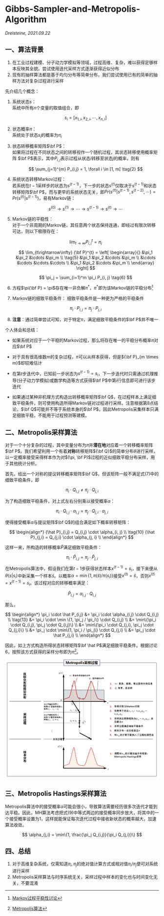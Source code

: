 # Gibbs-Sampler-and-Metropolis-Algorithm
*Dreisteine, 2021.09.22*

## **一、算法背景**

1. 在工业过程建模、分子动力学模拟等领域，过程高维、复杂，难以获得足够样本反映其全貌。尝试使用迭代采样方式逐渐获得近似分布
2. 现有的抽样算法都是基于均匀分布等简单分布，我们尝试使用已有的简单的抽样方法对复杂过程进行采样

先介绍几个概念：

1. 系统状态$s$：  
    系统中所有$n$个变量的取值组合，即

    $$
    s_i = [x_{1,i}, x_{2,i}, \cdots, x_{n,i}] \tag{1}
    $$

2. 状态概率$\pi$：  
    系统处于状态$s_i$的概率为$\pi_i$

3. 状态转移概率矩阵$\bf P$：  
    如果将过程在不同状态之间的转移视作一个随机过程，其状态转移使用概率矩阵
    $\bf P$表示，其中$P_{i,j}$表示过程从状态$i$转移至状态$j$的概率，则有

    $$
    \sum_{j=1}^{m} P_{i,j} = 1, \forall i \in [1, m] \tag{2}
    $$

4. 系统状态转移Markov过程：  
    若系统在$t-1$采样步的状态为$s^{(t-1)}$，下一步的状态$s^{(t)}$仅取决于$s^{(t-1)}$和状态转移矩阵$\bf P$，而与更早的系统状态无关，即$Pr(s^{(t)}|s^{(t-1)},s^{(t-2)},\cdots) = Pr(s^{(t)}|s^{(t-1)})$，易有Markov链：

    $$
    s^{(0)} \rightarrow s^{(1)} \rightarrow \cdots \rightarrow s^{(t-1)} \rightarrow s^{(t)} \rightarrow \cdots \tag{3}
    $$

5. Markov链的平稳性：  
    对于一个非周期的Markov链，其任意两个状态保持连通，即经过有限次转移可达，则以下极限存在：

    $$
    \lim_{t\rightarrow\infty} P_{i,j}^t = \pi_j \tag{4}
    $$

    $$
    \lim_{t\rightarrow\infty} {\bf P}^{t} = \left[
        \begin{array}{}
        &\pi_1 &\pi_2 &\cdots &\pi_m \\ \tag{5}
        &\pi_1 &\pi_2 &\cdots &\pi_m \\
        &\cdots &\cdots &\cdots &\cdots \\
        &\pi_1 &\pi_2 &\cdots &\pi_m \\
        \end{array}
        \right]
    $$

    $$
    \pi_j = \sum_{i=1}^m \pi_i P_{i, j} \tag{6}
    $$

6. 方程$\pi{\bf P} = \pi$存在唯一非负解$\pi^*$，$\pi^*$即为该Markov链的平稳分布[^1]

7. Markov链的细致平稳条件：
    细致平稳条件是一种更为严格的平稳条件

    $$
    \pi_i \cdot P_{i,j} = \pi_j \cdot P_{j,i} \tag{7}
    $$
8. **注意**：通过简单尝试可知，对于特定$\pi$，满足细致平稳条件的$\bf P$并不唯一

个人体会和总结：

* 如果系统对应于一个平稳的Markov过程，那么将存在唯一的平稳分布概率$\pi$对应$\bf P$

* 对于具有很高维数$m$的复杂过程，$\pi$可以从样本获得，但是${\bf P}_{m \times m}$却较难估计

* 在第$t$步迭代中，已知前一步状态为$s^{(t-1)}=s_i$，下一步迭代时只需通过机理推导(分子动力学模拟)或数学构造等方式获得$\bf P$中第$i$行信息即可进行该步迭代

* 如果通过某种非机理方式构造出转移概率矩阵$\bf Q$，在过程样本上满足细致平稳条件，则可使用构造所得Markov链对过程进行采样。注意根据第8点结论，$\bf Q$可能并不等于系统本身的$\bf P$，因此Metropolis采集样本只满足细致平稳，不能用于过程预测等建模。

## **二、Metropolis采样算法**

对于一个十分复杂的过程，其中变量分布为$\pi$并**潜在地**对应着一个转移概率矩阵$\bf P$。我们希望利用一个有着**对称**转移矩阵${\bf Q}$的简单分布$\theta$进行采样，以一定概率接受采得样本作为对$(\pi, \bf P)$过程的近似细致平稳分布采样，用于其他统计分析。

首先，给出一个对称的提议转移概率矩阵$\bf Q$，但该矩阵一般不满足式(7)中的细致平稳条件，即

$$
\pi_i \cdot Q_{i,j} \neq \pi_j \cdot Q_{j,i} \tag{8}
$$

为了构造细致平稳条件，对上式左右分别乘以接受概率$\alpha$：

$$
\pi_i \cdot Q_{i,j} \cdot \alpha_{i,j} = \pi_j \cdot Q_{j,i} \cdot \alpha_{j,i} \tag{9}
$$

使得接受概率$\alpha$与提议矩阵$\bf Q$的组合满足如下概率转移矩阵：

$$
\begin{align*}
{\hat P}_{i,j} = Q_{i,j} \cdot \alpha_{i, j} \\ \tag{10}
{\hat P}_{j,i} = Q_{j,i} \cdot \alpha_{j, i} \\
\end{align*}
$$

这样一来，所构造的转移概率$\hat P$满足细致平稳条件：

$$
\pi_i \cdot {\hat P}_{i,j} = \pi_j \cdot {\hat P}_{j,i} \tag{11}
$$

在Metropolis算法中，假设我们在第$t-1$步获得状态样本$x^{(t-1)}=s_i$，接下来便从$\theta(s|s_i)$中新采集一个样本$\hat s$。以概率$\alpha = \min \{1, \pi(\hat s) / \pi(s_i)\}$接受$x^{(t)} = \hat s$，否则$x^{(t)} = x^{(t-1)}=s_i$。该过程对应的转移概率满足：

$$
\hat P_{i,j} = \alpha_{i,j} \cdot Q_{i,j} \tag{12}
$$

那么，

$$
\begin{align*}
\pi_i \cdot \hat P_{i,j} &= \pi_i \cdot \alpha_{i,j} \cdot Q_{i,j} \\ \tag{13}
&= \pi_i \cdot \min \{1, \pi_j / \pi_i\} \cdot Q_{i,j} \\
&= \min\{\pi_i \cdot Q_{i,j}, \pi_j \cdot Q_{i,j}\} \\
&= \min\{\pi_i \cdot Q_{j,i}, \pi_j \cdot Q_{j,i}\} \\ 
&= \pi_j \cdot \min\{1, \pi_i / \pi_j\} \cdot Q_{j,i} \\
&= \pi_j \cdot \hat P_{j,i} \\
\end{align*}
$$

因此，如上方式构造所得状态转移矩阵$\bf \hat P$满足细致平稳条件。根据讨论6，按照该方式获得的采样分布即为$\pi$[^2]。

![1](img/Metropolis采样.png)  


## **三、Metropolis Hastings采样算法**

Metropolis算法中的接受概率$\alpha$可能会很小，导致算法需要经历很多次迭代才能到达平稳。因此，MH算法考虑把式(9)中等式两边的接受概率同步放大，将其中的一个接受概率设置为1，这样就能保证每次迭代过程中接收新状态的概率越大，加速算法收敛。

$$
\alpha_{j,i} = \min\{1, \frac{\pi_j Q_{i,j}}{\pi_i Q_{j,i}}\}
$$

## **四、总结**

1. 对于高维复杂系统，仅需知道$\pi_i, \pi_j$的绝对值计算方式或相对值$\pi_i /\pi_j$便可对系统进行采样
2. Metropolis采样算法与时序系统无关，采样过程中样本的变化也与时间变化无关，不要混淆


[^1]: [Markov过程平稳性讨论](https://www.cnblogs.com/coshaho/p/9740937.html)
[^2]: [Metropolis算法](https://blog.csdn.net/lin360580306/article/details/51240398)







